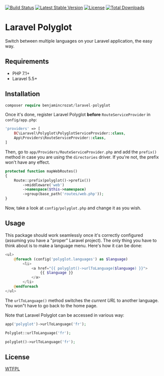 [![Build Status](https://travis-ci.org/benjamincrozat/laravel-polyglot.svg?branch=master)](https://travis-ci.org/benjamincrozat/laravel-polyglot)
[![Latest Stable Version](https://poser.pugx.org/benjamincrozat/laravel-polyglot/v/stable)](https://packagist.org/packages/benjamincrozat/laravel-polyglot)
[![License](https://poser.pugx.org/benjamincrozat/laravel-polyglot/license)](https://packagist.org/packages/benjamincrozat/laravel-polyglot)
[![Total Downloads](https://poser.pugx.org/benjamincrozat/laravel-polyglot/downloads)](https://packagist.org/packages/benjamincrozat/laravel-polyglot)

# Laravel Polyglot

Switch between multiple languages on your Laravel application, the easy way.

## Requirements

- PHP 7.1+
- Laravel 5.5+

## Installation

```php
composer require benjamincrozat/laravel-polyglot
```

Once it's done, register Laravel Polyglot **before** `RouteServiceProvider` in `config/app.php`:

```php
'providers' => [
    BC\Laravel\Polyglot\PolyglotServiceProvider::class,
    App\Providers\RouteServiceProvider::class,
]
```

Then, go to `app/Providers/RouteServiceProvider.php` and add the `prefix()` method in case you are using the `directories` driver. If you're not, the prefix won't have any effect.

```php
protected function mapWebRoutes()
{
    Route::prefix(polyglot()->prefix())
        ->middleware('web')
        ->namespace($this->namespace)
        ->group(base_path('routes/web.php'));
}
```

Now, take a look at `config/polyglot.php` and change it as you wish.

## Usage

This package should work seamlessly once it's correctly configured (assuming you have a "proper" Laravel project). The only thing you have to think about is to make a language menu. Here's how it can be done:

```php
<ul>
    @foreach (config('polyglot.languages') as $language)
        <li>
            <a href="{{ polyglot()->urlToLanguage($language) }}">
                {{ $language }}
            </a>
        </li>
    @endforeach
</ul>
```

The `urlToLanguage()` method switches the *current URL* to another language. You won"t have to go back to the home page.

Note that Laravel Polyglot can be accessed in various way:

```php
app('polyglot')->urlToLanguage('fr');

Polyglot::urlToLanguage('fr');

polyglot()->urlToLanguage('fr');
```

## License

[WTFPL](http://www.wtfpl.net/about/)
